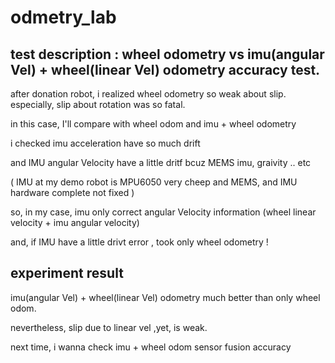 # odmetry_lab
## test description : wheel odometry vs imu(angular Vel) + wheel(linear Vel) odometry accuracy test.

after donation robot, i realized wheel odometry so weak about slip. 
especially, slip about rotation was so fatal.

in this case, I'll compare with wheel odom and imu + wheel odometry 

i checked imu acceleration have so much drift 

and IMU angular Velocity have a little dritf bcuz MEMS imu, graivity .. etc 

( IMU at my demo robot is MPU6050 very cheep and MEMS, and IMU hardware complete not fixed )


so, in my case, imu only correct angular Velocity information (wheel linear velocity + imu angular velocity)

and, if IMU have a little drivt error , took only wheel odometry !

## experiment result

 imu(angular Vel) + wheel(linear Vel) odometry much better than only wheel odom.
 
 nevertheless, slip due to linear vel ,yet, is weak.

 next time, i wanna check imu + wheel odom sensor fusion accuracy 
